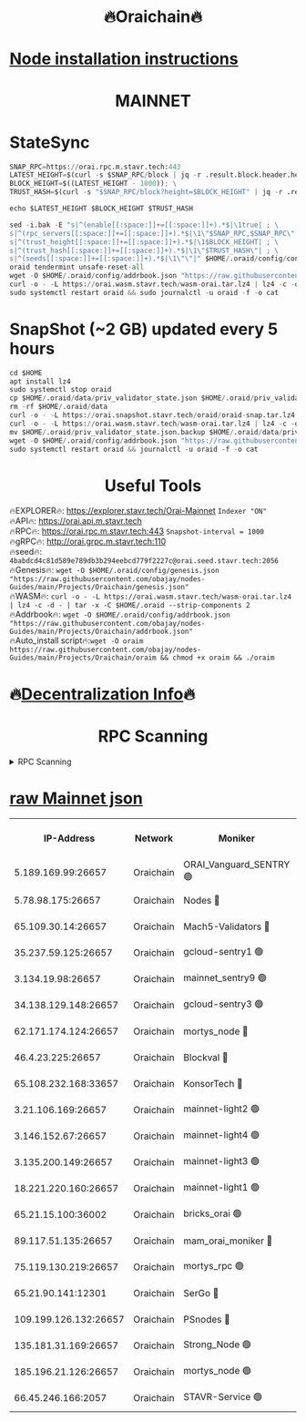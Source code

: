 <h1 align="center"> 🔥Oraichain🔥</h1>

[Node installation instructions](https://github.com/obajay/nodes-Guides/tree/main/Projects/Oraichain)
=
<h1 align="center"> MAINNET</h1>

# StateSync
```python
SNAP_RPC=https://orai.rpc.m.stavr.tech:443
LATEST_HEIGHT=$(curl -s $SNAP_RPC/block | jq -r .result.block.header.height); \
BLOCK_HEIGHT=$((LATEST_HEIGHT - 1000)); \
TRUST_HASH=$(curl -s "$SNAP_RPC/block?height=$BLOCK_HEIGHT" | jq -r .result.block_id.hash)

echo $LATEST_HEIGHT $BLOCK_HEIGHT $TRUST_HASH

sed -i.bak -E "s|^(enable[[:space:]]+=[[:space:]]+).*$|\1true| ; \
s|^(rpc_servers[[:space:]]+=[[:space:]]+).*$|\1\"$SNAP_RPC,$SNAP_RPC\"| ; \
s|^(trust_height[[:space:]]+=[[:space:]]+).*$|\1$BLOCK_HEIGHT| ; \
s|^(trust_hash[[:space:]]+=[[:space:]]+).*$|\1\"$TRUST_HASH\"| ; \
s|^(seeds[[:space:]]+=[[:space:]]+).*$|\1\"\"|" $HOME/.oraid/config/config.toml
oraid tendermint unsafe-reset-all
wget -O $HOME/.oraid/config/addrbook.json "https://raw.githubusercontent.com/obajay/nodes-Guides/main/Projects/Oraichain/addrbook.json"
curl -o - -L https://orai.wasm.stavr.tech/wasm-orai.tar.lz4 | lz4 -c -d - | tar -x -C $HOME/.oraid --strip-components 2
sudo systemctl restart oraid && sudo journalctl -u oraid -f -o cat
```
# SnapShot (~2 GB) updated every 5 hours
```python
cd $HOME
apt install lz4
sudo systemctl stop oraid
cp $HOME/.oraid/data/priv_validator_state.json $HOME/.oraid/priv_validator_state.json.backup
rm -rf $HOME/.oraid/data
curl -o - -L https://orai.snapshot.stavr.tech/oraid/oraid-snap.tar.lz4 | lz4 -c -d - | tar -x -C $HOME/.oraid --strip-components 2
curl -o - -L https://orai.wasm.stavr.tech/wasm-orai.tar.lz4 | lz4 -c -d - | tar -x -C $HOME/.oraid --strip-components 2
mv $HOME/.oraid/priv_validator_state.json.backup $HOME/.oraid/data/priv_validator_state.json
wget -O $HOME/.oraid/config/addrbook.json "https://raw.githubusercontent.com/obajay/nodes-Guides/main/Projects/Oraichain/addrbook.json"
sudo systemctl restart oraid && journalctl -u oraid -f -o cat
```

 <h1 align="center"> Useful Tools</h1>

🔥EXPLORER🔥:     https://explorer.stavr.tech/Orai-Mainnet        `Indexer "ON"` \
🔥API🔥:          https://orai.api.m.stavr.tech \
🔥RPC🔥:          https://orai.rpc.m.stavr.tech:443              `Snapshot-interval = 1000` \
🔥gRPC🔥:         http://orai.grpc.m.stavr.tech:110 \
🔥seed🔥:      `4babdcd4c81d589e789db3b294eebcd779f2227c@orai.seed.stavr.tech:2056` \
🔥Genesis🔥:   `wget -O $HOME/.oraid/config/genesis.json "https://raw.githubusercontent.com/obajay/nodes-Guides/main/Projects/Oraichain/genesis.json"` \
🔥WASM🔥:      `curl -o - -L https://orai.wasm.stavr.tech/wasm-orai.tar.lz4 | lz4 -c -d - | tar -x -C $HOME/.oraid --strip-components 2` \
🔥Addrbook🔥:  `wget -O $HOME/.oraid/config/addrbook.json "https://raw.githubusercontent.com/obajay/nodes-Guides/main/Projects/Oraichain/addrbook.json"` \
🔥Auto_install script🔥:`wget -O oraim https://raw.githubusercontent.com/obajay/nodes-Guides/main/Projects/Oraichain/oraim && chmod +x oraim && ./oraim`

🔥[Decentralization Info](https://github.com/obajay/StateSync-snapshots/tree/main/Projects/Oraichain/Decentralization)🔥
=
<h1 align="center"> RPC Scanning</h1>

<details>
<summary>RPC Scanning</summary>

<h2 align="center"> We scan nodes in real time every 4 hours. And we provide the final result of RPC endpoints.
We cannot influence the operation of these nodes in any way. </h2>


```python
If Voting Power is higher than 0 --> then the Node is a validator of the network and may be subject to attack and be a potential threat to the chain.
```
```python
We marked such validators with a red symbol
```

</details>

[raw Mainnet json](https://rpc-check.oraim.stavr.tech/oraim/rpc-oraim-result.json)
=


<table><tr><th>IP-Address</th><th>Network</th><th>Moniker</th><th>Latest Block Height</th><th>Earliest Block Height</th><th>Catching Up</th><th>Tx Index</th><th>Voting Power</th><th>Scan Time</th></tr><tr><td>5.189.169.99:26657</td><td>Oraichain</td><td>ORAI_Vanguard_SENTRY 🟢</td><td>16063270</td><td>0</td><td>False</td><td>on</td><td>0</td><td>2024-03-05T03:05:38.251806623UTC</td></tr><tr><td>5.78.98.175:26657</td><td>Oraichain</td><td>Nodes 🔴</td><td>16063276</td><td>0</td><td>False</td><td>off</td><td>164752</td><td>2024-03-05T03:06:10.567594312UTC</td></tr><tr><td>65.109.30.14:26657</td><td>Oraichain</td><td>Mach5-Validators 🔴</td><td>16063281</td><td>0</td><td>False</td><td>off</td><td>644</td><td>2024-03-05T03:06:33.171252597UTC</td></tr><tr><td>35.237.59.125:26657</td><td>Oraichain</td><td>gcloud-sentry1 🟢</td><td>16063270</td><td>1</td><td>False</td><td>on</td><td>0</td><td>2024-03-05T03:05:35.392464667UTC</td></tr><tr><td>3.134.19.98:26657</td><td>Oraichain</td><td>mainnet_sentry9 🟢</td><td>16063275</td><td>1</td><td>False</td><td>on</td><td>0</td><td>2024-03-05T03:06:04.917545232UTC</td></tr><tr><td>34.138.129.148:26657</td><td>Oraichain</td><td>gcloud-sentry3 🟢</td><td>16063278</td><td>1</td><td>False</td><td>on</td><td>0</td><td>2024-03-05T03:06:21.000734184UTC</td></tr><tr><td>62.171.174.124:26657</td><td>Oraichain</td><td>mortys_node 🔴</td><td>16063281</td><td>1</td><td>False</td><td>off</td><td>168576</td><td>2024-03-05T03:06:33.474559677UTC</td></tr><tr><td>46.4.23.225:26657</td><td>Oraichain</td><td>Blockval 🔴</td><td>16063282</td><td>10774049</td><td>False</td><td>off</td><td>277131</td><td>2024-03-05T03:06:38.270928334UTC</td></tr><tr><td>65.108.232.168:33657</td><td>Oraichain</td><td>KonsorTech 🔴</td><td>16063270</td><td>14344801</td><td>False</td><td>off</td><td>50588</td><td>2024-03-05T03:05:34.766594181UTC</td></tr><tr><td>3.21.106.169:26657</td><td>Oraichain</td><td>mainnet-light2 🟢</td><td>16063274</td><td>15275144</td><td>False</td><td>on</td><td>0</td><td>2024-03-05T03:05:57.856005057UTC</td></tr><tr><td>3.146.152.67:26657</td><td>Oraichain</td><td>mainnet-light4 🟢</td><td>16063276</td><td>15275144</td><td>False</td><td>on</td><td>0</td><td>2024-03-05T03:06:09.658655963UTC</td></tr><tr><td>3.135.200.149:26657</td><td>Oraichain</td><td>mainnet-light3 🟢</td><td>16063276</td><td>15275144</td><td>False</td><td>on</td><td>0</td><td>2024-03-05T03:06:13.266338934UTC</td></tr><tr><td>18.221.220.160:26657</td><td>Oraichain</td><td>mainnet-light1 🟢</td><td>16063277</td><td>15643601</td><td>False</td><td>on</td><td>0</td><td>2024-03-05T03:06:17.978902251UTC</td></tr><tr><td>65.21.15.100:36002</td><td>Oraichain</td><td>bricks_orai 🟢</td><td>16063282</td><td>15848470</td><td>False</td><td>on</td><td>0</td><td>2024-03-05T03:06:38.026664243UTC</td></tr><tr><td>89.117.51.135:26657</td><td>Oraichain</td><td>mam_orai_moniker 🔴</td><td>16063270</td><td>15951001</td><td>False</td><td>on</td><td>5</td><td>2024-03-05T03:05:35.720621864UTC</td></tr><tr><td>75.119.130.219:26657</td><td>Oraichain</td><td>mortys_rpc 🟢</td><td>16063280</td><td>15960001</td><td>False</td><td>on</td><td>0</td><td>2024-03-05T03:06:28.486279423UTC</td></tr><tr><td>65.21.90.141:12301</td><td>Oraichain</td><td>SerGo 🔴</td><td>16063278</td><td>15963278</td><td>False</td><td>off</td><td>1</td><td>2024-03-05T03:06:23.407763075UTC</td></tr><tr><td>109.199.126.132:26657</td><td>Oraichain</td><td>PSnodes 🔴</td><td>16063277</td><td>15964001</td><td>False</td><td>on</td><td>21</td><td>2024-03-05T03:06:18.298813220UTC</td></tr><tr><td>135.181.31.169:26657</td><td>Oraichain</td><td>Strong_Node 🟢</td><td>16063274</td><td>16054001</td><td>False</td><td>on</td><td>0</td><td>2024-03-05T03:05:57.212150096UTC</td></tr><tr><td>185.196.21.126:26657</td><td>Oraichain</td><td>mortys_node 🟢</td><td>16063270</td><td>16058801</td><td>False</td><td>on</td><td>0</td><td>2024-03-05T03:05:38.549562852UTC</td></tr><tr><td>66.45.246.166:2057</td><td>Oraichain</td><td>STAVR-Service 🟢</td><td>16063274</td><td>16061701</td><td>False</td><td>on</td><td>0</td><td>2024-03-05T03:06:28.157040909UTC</td></tr></table>
